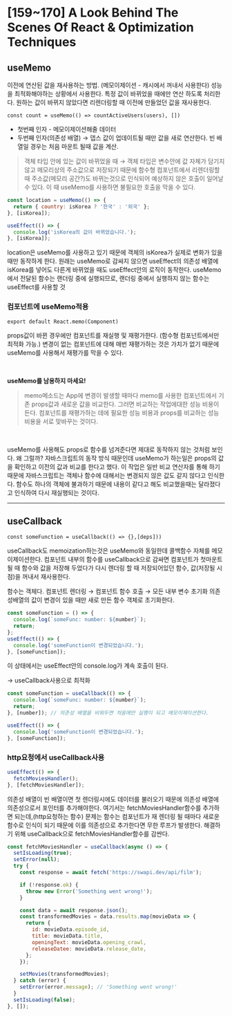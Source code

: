 # [159~170] A Look Behind The Scenes Of React & Optimization Techniques

## useMemo

이전에 연산된 값을 재사용하는 방법. (메모이제이션 - 캐시에서 꺼내서 사용한다)
성능을 최적화해야하는 상황에서 사용한다.
특정 값이 바뀌었을 때에만 연산 하도록 처리한다.
원하는 값이 바뀌지 않았다면 리렌더링할 때 이전에 만들었던 값을 재사용한다.

`const count = useMemo(() => countActiveUsers(users), [])`

- 첫번째 인자 - 메모이제이션해줄 데이터
- 두번째 인자(의존성 배열) → 뎁스 값이 업데이트될 때만 값을 새로 연산한다. 빈 배열일 경우는 처음 마운트 될때 값을 계산.

> 객체 타입 안에 있는 값이 바뀌었을 때 → 객체 타입은 변수안에 값 자체가 담기지 않고 메모리상의 주소값으로 저장되기 때문에 함수형 컴포넌트에서 리렌더링할 때 주소값(메모리 공간?)도 바뀌는것으로 인식되어 예상하지 않은 호출이 일어날 수 있다. 이 때 useMemo를 사용하면 불필요한 호출을 막을 수 있다.

```js
const location = useMemo(() => {
  return { country: isKorea ? '한국' : '외국' };
}, [isKorea]);

useEffect(() => {
  console.log('isKorea의 값이 바뀌었습니다.');
}, [isKorea]);
```

location은 useMemo를 사용하고 있기 때문에 객체의 isKorea가 실제로 변화가 있을 때만 동작하게 한다.
원래는 useMemo로 감싸지 않으면 useEffect의 의존성 배열에 isKorea를 넣어도 다른게 바뀌었을 때도 useEffect안의 로직이 동작한다.
useMemo에서 전달된 함수는 랜더링 중에 실행되므로, 랜더링 중에서 실행하지 않는 함수는 useEffect를 사용할 것

### 컴포넌트에 useMemo적용

`export default React.memo(Component)`

props값이 바뀐 경우에만 컴포넌트를 재실행 및 재평가한다. (함수형 컴포넌트에서만 최적화 가능.)
변경이 없는 컴포넌트에 대해 매번 재평가하는 것은 가치가 없기 때문에 useMemo를 사용해서 재평가를 막을 수 있다.

<br/>

**useMemo를 남용하지 마세요!**

> memo메소드는 App에 변경이 발생할 때마다 memo를 사용한 컴포넌트에서 기존 props값과 새로운 값을 비교한다. 그러면 비교하는 작업에대한 성능 비용이 든다. 컴포넌트를 재평가하는 데에 필요한 성능 비용과 props를 비교하는 성능 비용을 서로 맞바꾸는 것이다.

<br/>

useMemo를 사용해도 props로 함수를 넘겨준다면 제대로 동작하지 않는 것처럼 보인다. 왜 그럴까? 자바스크립트의 동작 방식 때문인데 useMemo가 하는일은 props의 값을 확인하고 이전의 값과 비교를 한다고 했다. 이 작업은 일반 비교 연산자를 통해 하기 때문에 자바스크립트는 객체나 함수에 대해서는 변경되지 않은 값도 같지 않다고 인식한다. 함수도 하나의 객체에 불과하기 때문에 내용이 같다고 해도 비교했을때는 달라졌다고 인식하여 다시 재실행되는 것이다.

---

## useCallback

`const someFunction = useCallback(() => {},[deps]))`

useCallback도 memoization하는것은 useMemo와 동일한데 콜백함수 자체를 메모이제이션한다.
컴포넌트 내부의 함수를 useCallback으로 감싸면 컴포넌트가 첫마운트 될 때 함수와 값을 저장해 두었다가 다시 렌더링 할 때 저장되어있던 함수, 값(저장될 시점)을 꺼내서 재사용한다.

함수는 객체다.
컴포넌트 렌더링 → 컴포넌트 함수 호출 → 모든 내부 변수 초기화
의존성배열의 값이 변경이 있을 때만 새로 만든 함수 객체로 초기화한다.

```js
const someFunction = () => {
  console.log(`someFunc: number: ${number}`);
  return;
};
useEffect(() => {
  console.log('someFunction이 변경되었습니다.');
}, [someFunction]);
```

이 상태에서는 useEffect안의 console.log가 계속 호출이 된다.

→ useCallback사용으로 최적화

```js
const someFunction = useCallback(() => {
  console.log(`someFunc: number: ${number}`);
  return;
}, [number]); // 의존성 배열을 비워두면 처음에만 실행이 되고 메모이제이션한다.

useEffect(() => {
  console.log('someFunction이 변경되었습니다.');
}, [someFunction]);
```

### http요청에서 useCallback사용

```js
useEffect(() => {
  fetchMoviesHandler();
}, [fetchMoviesHandler]);
```

의존성 배열이 빈 배열이면 첫 렌더링시에도 데이터를 불러오기 때문에 의존성 배열에 의존성으로서 포인터를 추가해야한다. 여기서는 fetchMoviesHandler함수를 추가하면 되는데,(http요청하는 함수) 문제는 함수는 컴포넌트가 재 렌더링 될 때마다 새로운 함수로 인식이 되기 때문에 이를 의존성으로 추가한다면 무한 루프가 발생한다. 해결하기 위해 useCallback으로 fetchMoviesHandler함수를 감싼다.

```js
const fetchMoviesHandler = useCallback(async () => {
  setIsLoading(true);
  setError(null);
  try {
    const response = await fetch('https://swapi.dev/api/film');

    if (!response.ok) {
      throw new Error('Something went wrong!');
    }

    const data = await response.json();
    const transformedMovies = data.results.map(movieData => {
      return {
        id: movieData.episode_id,
        title: movieData.title,
        openingText: movieData.opening_crawl,
        releaseDatee: movieData.release_date,
      };
    });

    setMovies(transformedMovies);
  } catch (error) {
    setError(error.message); // 'Something went wrong!'
  }
  setIsLoading(false);
}, []);
```
